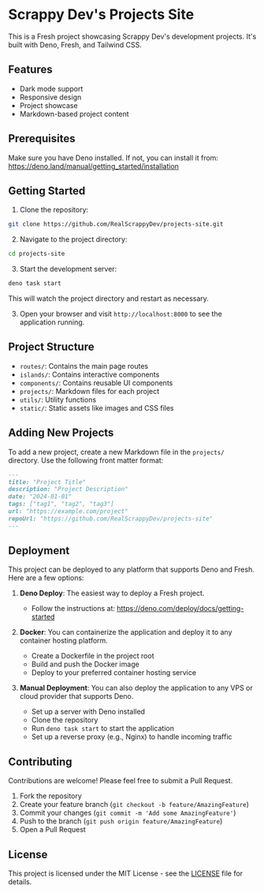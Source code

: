 # Scrappy Dev's Projects Site

This is a Fresh project showcasing Scrappy Dev's development projects. It's
built with Deno, Fresh, and Tailwind CSS.

## Features

- Dark mode support
- Responsive design
- Project showcase
- Markdown-based project content

## Prerequisites

Make sure you have Deno installed. If not, you can install it from:
https://deno.land/manual/getting_started/installation

## Getting Started

1. Clone the repository:

```bash
git clone https://github.com/RealScrappyDev/projects-site.git
```

2. Navigate to the project directory:

```bash
cd projects-site
```

3. Start the development server:

```bash
deno task start
```

This will watch the project directory and restart as necessary.

3. Open your browser and visit `http://localhost:8000` to see the application
   running.

## Project Structure

- `routes/`: Contains the main page routes
- `islands/`: Contains interactive components
- `components/`: Contains reusable UI components
- `projects/`: Markdown files for each project
- `utils/`: Utility functions
- `static/`: Static assets like images and CSS files

## Adding New Projects

To add a new project, create a new Markdown file in the `projects/` directory.
Use the following front matter format:

```markdown
---
title: "Project Title"
description: "Project Description"
date: "2024-01-01"
tags: ["tag1", "tag2", "tag3"]
url: "https://example.com/project"
repoUrl: "https://github.com/RealScrappyDev/projects-site"
---
```

## Deployment

This project can be deployed to any platform that supports Deno and Fresh. Here
are a few options:

1. **Deno Deploy**: The easiest way to deploy a Fresh project.
   - Follow the instructions at: https://deno.com/deploy/docs/getting-started

2. **Docker**: You can containerize the application and deploy it to any
   container hosting platform.
   - Create a Dockerfile in the project root
   - Build and push the Docker image
   - Deploy to your preferred container hosting service

3. **Manual Deployment**: You can also deploy the application to any VPS or
   cloud provider that supports Deno.
   - Set up a server with Deno installed
   - Clone the repository
   - Run `deno task start` to start the application
   - Set up a reverse proxy (e.g., Nginx) to handle incoming traffic

## Contributing

Contributions are welcome! Please feel free to submit a Pull Request.

1. Fork the repository
2. Create your feature branch (`git checkout -b feature/AmazingFeature`)
3. Commit your changes (`git commit -m 'Add some AmazingFeature'`)
4. Push to the branch (`git push origin feature/AmazingFeature`)
5. Open a Pull Request

## License

This project is licensed under the MIT License - see the [LICENSE](LICENSE) file
for details.
